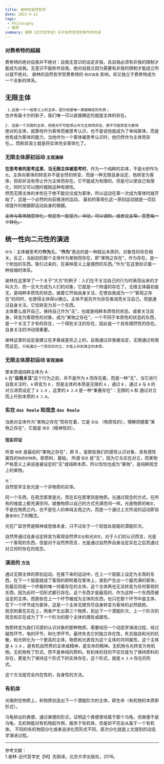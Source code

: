 ```yaml
---
title: 谢林的自然哲学
date: 2022-9-12
tags:
 - Philosophy
 - 谢林
summary: 谢林《近代哲学史》关于自然哲学的章节的句读
--- 
```

### 对费希特的超越
费希特的绝对自我并不绝对：自我无意识的设定非我，且自我必须有非我的限制才能成为自我。无意识不能称作自我，绝对自我又因为需要有非我的限制才能成立所以就不绝对。
谢林的自然哲学受费希特的 `绝对自我` 影响，却又独立于费希特成为一个全新的体系。

## 无限主体

` 1.这是一个一般意义上的主体，因为他是唯一直接确定的东西；`     
也许有笛卡尔的影子，我们唯一可以直接确定的就是主体的存在。

`2. 这是一个无限的主体，他绝对不可能停止作为主体而存在，绝不可能转变为客体`   
绝对的主体，就算他作为客体而被思考认识，也不是说他就成为了单纯客体，而是他有成为客体的能力，当他作为一个客体被思考认识时，他仍然作为主体而存在。。而斯宾诺士就是将实体完全客体化了。



### 无限主体原初运动 `主观演绎`

**在思考者的思考这里**，**当无限主体被思考时**，作为一个纯粹的实体，不是`无`却作为`无`。主体向客体的转变并不是全然的转变，而是一种无限自身设定，他转变为客体，但却并没有停止作为主体而存在。它不能成为有限的，但是可以使自己有限化，同时又可以随时摆脱这种有限性。    
然而无限主体的本性在于绝不能仅仅成为客体，所以运动在第一次成为客体时就开始了，这是一个必然的向前推进的运动，
最初的客观化这一原初运动就是一切后续提升的根据即运动自身的根据。

~~主体与客体随意转化，但是有一股驱力，冲动，可以调和，或者说主导，意愿每一个转化。~~




## 统一性向二元性的演进 

`作为`：主体被思考时**作为**无。“**作为**”表达的是一种超出本质的，对象性的存在相关。反之，当起初的那个主体作为某物而存在，即”某物之存在“，作为存在，是一个附加的东西，吸引过来的，在某种意义上是偶然的东西。”作为“在这里标识着一种收缩的体系。


谢林在这里举了一个关于“大方”的例子：人们在不关注自己的行为时表现出来的才叫大方，而一旦大方成为人们的对象，它就是一个拘谨的存在了。无限主体最初是无，是纯粹本质性的状态，接着它开始自身关注，在使自我成为一个“客观之存在”的同时，也使得主体得以确立。主体不是先作为存在者进而关注自己，而是通过自身关注，它恰转变为另一个东西。  
主体要么放开自己，保持自己作为”无“，也就是纯粹本质性的状态。或者关注自身，转变为客观性的对象，成为“某物之存在”，一个不同于本质性的状态的东西，是一个关注了才有的存在，一个得到关注的存在，因此是一个具有偶然性的存在。自身关注的冲动很重要。

谢林这里的设定是建立在矛盾或差异之上的，自我通过非我被设定，无限通过有限而设定。`只有通过一个现实的对立，才能上升到真正的本质。`

### 无限主体原初运动 `客观演绎`

使本质或纯粹主体为 A :        
 `A` 在“**自我关注**”这个行为之前，并不是作为 `A` 而存在着，而是一种“无”，当它进行自我关注时，`A` 转变为 `B` ，但是主体的本质是无限的 `A` ，通过 `B` ，通过 `A` 与 `B` 的对立进而设定了 `A 2.0` ，这里的 `A 2.0` 是一种“重叠存在”：无限的 `A` 和 通过对立而上升到本质的 `A 2.0`。

### 实在 `das Reale` 和观念 `das Reale`

当绝对主体作为”某物之存在“而存在着，它是 `实在` （物质性的），理解把握着“某物之存在”，它就是 `观念`（精神性的）。

#### 现实印证

所谓 `物质` 是最初的“某物之存在”，即 B 。是那些我们的感性认识对象，具有感性属性的`物质的物质`。即质料，基础。 所谓 `观念` 是“无”，因为它与实在对立，而某物严格意义上来说是被设定的“无”或纯粹本质，所以恰恰也成为“某物”，是纯粹观念上的某物。

`光`：   
自然哲学主张光是一个非物质的实体。

同一个东西，在观念那里是光，而在实在那里则是物质。光通过观念的方式，在所有的维度上都充满空间，就像物质以自己的方式充满空间一样。光是物质的`概念`，不是在物质之内，也不是在人的单纯主观之内，而是一个通过上文所说的运动即自身`客观化`了的概念。

光在广延世界是精神或思维本身，只不过处于一个较低处层面的潜能阶次。

自然界通过自身设定转变为客观自然界`实在`和光`观念`，对于人们的认识而言，光是一个客观的东西，但是对于自然界而言，光是通过自然界自身设定实在之后而通过对立同时存在的观念。


### 演进的 `方法`

通过无限主体的原初运动，在接下来的运动中，在上一个层面上设定为主观的东西，在下一个层面就成了客观的即附着在客体上，直到产生出一个最完满的客体，到最后则是一个终极的唯一持着存在的主体，这个主体再也无法转变为任何客观的东西，因为此时一切形式都已存在。这个东西才是最高的，作为这样一个东西而被设定的主体。而那些在上一个环节被成为主体的东西，也只在那个环节中是主体，在下一个环节成为客体，这是一个主体无限穷尽自身转变为客体的必然趋势。    
观念附着在实在上，两者产生出第三个物质，到达下一个潜能阶次，上一个阶次的观念和实在成为了下一个阶次的那个主体的偶性或属性。

物质转变为我们可感的认识对象的那种物质，需要经历一个动态学演进过程，经过磁性环节，电的环节，和化学环节。最终失去它的独立存在性，失去独自和光的抗衡，和光转化为一个更高的主体，物质和光表现为这个主体的共同属性，这个主体是 `A 3.0` ，是有机自然界的主体或精神，是生命的精神。无机物与光转变为有机物。无机物有了形式，而不是单纯的质料。有机体的目的不仅仅是为了保持质料的存在，更是为了保持这个形式下的实体存在，这个形式，就是 `A 3.0` 存在的形式。


这个方法是完全内在性的，自身性的方法。

### 有机体

光吸附在物质上，和物质创造出下一个潜能阶次的主体，即生命（有机物的本质即形式）。

乌龟排出的粪便，通过粪便的形式，证明这个粪便曾经属于那个乌龟，但粪便不是乌龟，无机物能对有机物起作用，服务于有机体，但是却不完全从属于一个有机体。 不同的有机物因分化或者说进化而形式不同，层次分化就是上文提到的动态学演进过程。


---



参考文献：  
1.谢林-近代哲学史【M】先刚译。北京大学出版社，2016。